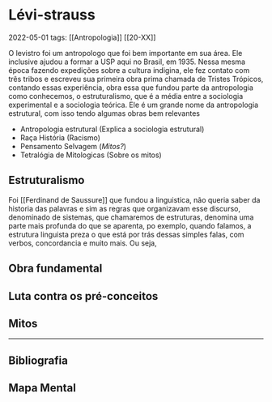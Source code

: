 # Lévi-strauss
2022-05-01
tags: [[Antropologia]] [[20-XX]]

O levistro foi um antropologo que foi bem importante em sua área. Ele inclusive ajudou a formar a USP aqui no Brasil, em 1935. Nessa mesma época fazendo expedições sobre a cultura indigina, ele fez contato com três tribos e escreveu sua primeira obra prima chamada de Tristes Trópicos, contando essas experiência, obra essa que fundou parte da antropologia como conhecemos, o estruturalismo, que é a média entre a sociologia experimental e a sociologia teórica. 
Ele é um grande nome da antropologia estrutural, com isso tendo algumas obras bem relevantes

* Antropologia estrutural (Explica a sociologia estrutural)
* Raça História (Racismo)
* Pensamento Selvagem (*Mitos?*)
* Tetralógia de Mitologicas (Sobre os mitos)


## Estruturalismo

Foi [[Ferdinand de Saussure]]  que fundou a linguistica, não queria saber da historia das palavras e sim as regras que organizavam esse discurso, denominado de sistemas, que chamaremos de estruturas, denomina uma parte mais profunda do que se aparenta, po exemplo, quando falamos, a estrutura linguista preza o que está por trás dessas simples falas, com verbos, concordancia e muito mais. Ou seja, 

## Obra fundamental
## Luta contra os pré-conceitos
## Mitos



-----------------------------------------------
## Bibliografia
## Mapa Mental